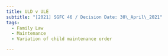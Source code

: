 ```yaml
---
title: ULD v ULE
subtitle: "[2021] SGFC 46 / Decision Date: 30\_April\_2021"
tags:
  - Family Law
  - Maintenance
  - Variation of child maintenance order

---
```


